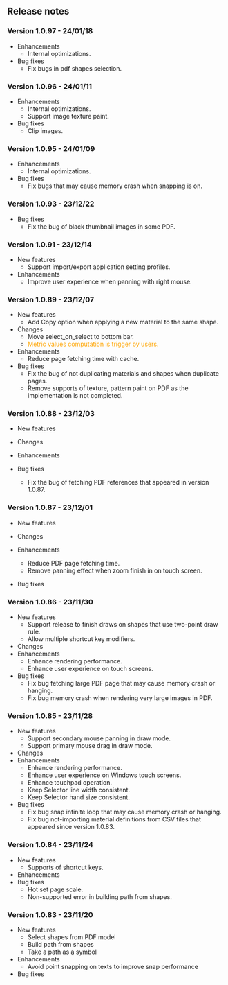 ## Release notes

### Version 1.0.97 - 24/01/18
- Enhancements
  - Internal optimizations.
- Bug fixes
  - Fix bugs in pdf shapes selection.

### Version 1.0.96 - 24/01/11
- Enhancements
    - Internal optimizations.
    - Support image texture paint.
- Bug fixes
    - Clip images.

### Version 1.0.95 - 24/01/09
- Enhancements
    - Internal optimizations.
- Bug fixes
    - Fix bugs that may cause memory crash when snapping is on.

### Version 1.0.93 - 23/12/22
- Bug fixes
    - Fix the bug of black thumbnail images in some PDF.

### Version 1.0.91 - 23/12/14
- New features
    - Support import/export application setting profiles.
- Enhancements
    - Improve user experience when panning with right mouse.


### Version 1.0.89 - 23/12/07

- New features
    - Add Copy option when applying a new material to the same shape.
- Changes
    - Move select_on_select to bottom bar.
    - <span style="color:orange">Metric values computation is trigger by users.</span>
- Enhancements
    - Reduce page fetching time with cache.
- Bug fixes
    - Fix the bug of not duplicating materials and shapes when duplicate pages.
    - Remove supports of texture, pattern paint on PDF as the implementation is not completed.

### Version 1.0.88 - 23/12/03

- New features

- Changes
- Enhancements
- Bug fixes
    - Fix the bug of fetching PDF references that appeared in version 1.0.87.

### Version 1.0.87 - 23/12/01

- New features

- Changes
- Enhancements
    - Reduce PDF page fetching time.
    - Remove panning effect when zoom finish in on touch screen.
- Bug fixes


### Version 1.0.86 - 23/11/30

- New features
    - Support release to finish draws on shapes that use two-point draw rule.
    - Allow multiple shortcut key modifiers.
- Changes
- Enhancements
    - Enhance rendering performance.
    - Enhance user experience on touch screens.
- Bug fixes
    - Fix bug fetching large PDF page that may cause memory crash or hanging.
    - Fix bug memory crash when rendering very large images in PDF.

### Version 1.0.85 - 23/11/28

- New features
    - Support secondary mouse panning in draw mode.
    - Support primary mouse drag in draw mode.
- Changes
- Enhancements
    - Enhance rendering performance.
    - Enhance user experience on Windows touch screens.
    - Enhance touchpad operation.
    - Keep Selector line width consistent.
    - Keep Selector hand size consistent.
- Bug fixes
    - Fix bug snap infinite loop that may cause memory crash or hanging.
    - Fix bug not-importing material definitions from CSV files that appeared since version 1.0.83.
  

### Version 1.0.84 - 23/11/24
   
- New features 
    - Supports of shortcut keys.
- Enhancements 
- Bug fixes
    - Hot set page scale.
    - Non-supported error in building path from shapes.

### Version 1.0.83  - 23/11/20

- New features
    - Select shapes from PDF model
    - Build path from shapes
    - Take a path as a symbol
- Enhancements
    - Avoid point snapping on texts to improve snap performance
- Bug fixes


  
        